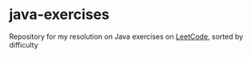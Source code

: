 # java-exercises

Repository for my resolution on Java exercises on [LeetCode](https://leetcode.com/), sorted by difficulty
